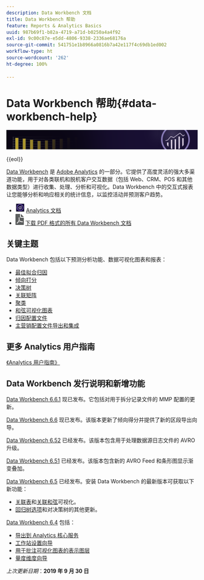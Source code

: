 ```yaml
---
description: Data Workbench 文档
title: Data Workbench 帮助
feature: Reports & Analytics Basics
uuid: 987b69f1-b82a-4719-a71d-b0250a4a4f92
exl-id: 9c00c87e-e5dd-4806-9338-2336ae68176a
source-git-commit: 541751e1b8966a0816b7a42e117f4c69db1ed002
workflow-type: ht
source-wordcount: '262'
ht-degree: 100%

---
```


# Data Workbench 帮助{#data-workbench-help}

![横幅](/help/home/assets/doc_banner_workbench.png)

{{eol}}

[Data Workbench](https://www.adobe.com/cn/solutions/digital-analytics/data-workbench.html) 是 [Adobe Analytics](https://www.adobe.com/cn/solutions/digital-analytics.html) 的一部分。它提供了高度灵活的强大多渠道功能，用于对各类联机和脱机客户交互数据（包括 Web、CRM、POS 和其他数据类型）进行收集、处理、分析和可视化。Data Workbench 中的交互式报表让您能够分析和响应相关的统计信息，以监控活动并预测客户趋势。

* ![Analytics 图标](assets/analytics-icon-24.png) [Analytics 文档](https://experienceleague.adobe.com/docs/analytics.html)
* ![PDF 图标](assets/pdf_icon.png) [下载 PDF 格式的所有 Data Workbench 文档](/help/home/assets/data-workbench.pdf)

## 关键主题

Data Workbench 包括以下预测分析功能、数据可视化图表和报表：

* [最佳拟合归因](/help/home/c-get-started/c-attribution-profiles/c-attrib-algorithmic/c-attrib-algorithmic.md)
* [倾向打分](/help/home/c-get-started/c-analysis-vis/c-visitor-propensity/c-visitor-propensity.md)
* [决策树](/help/home/c-get-started/c-analysis-vis/c-decision-trees/c-decision-trees.md)
* [关联矩阵](/help/home/c-get-started/c-analysis-vis/c-correlation-analysis/c-correlation-analysis.md)
* [聚类](/help/home/c-get-started/c-analysis-vis/c-visitor-cluster/c-visitor-cluster.md)
* [和弦可视化图表](/help/home/c-get-started/c-analysis-vis/c-chord-visualization.md)
* [归因配置文件](/help/home/c-get-started/c-attribution-profiles/c-rules-attrib/c-rules-attrib.md)
* [主营销配置文件导出和集成](/help/home/c-get-started/c-exp-data-seg-exp/c-mmp-integration.md)

## 更多 Analytics 用户指南

[《Analytics 用户指南》](https://experienceleague.adobe.com/docs/analytics.html)

## Data Workbench 发行说明和新增功能

[Data Workbench 6.6.1](/help/home/c-release-notes-insight/c-6-6-1.md) 现已发布。它包括对用于拆分记录文件的 MMP 配置的更新。

[Data Workbench 6.6](/help/home/c-release-notes-insight/c-6-6.md) 现已发布。该版本更新了倾向得分并提供了新的区段导出向导。

[Data Workbench 6.52](/help/home/c-release-notes-insight/c-6-52.md) 已经发布。该版本包含用于处理数据源日志文件的 AVRO 升级。

[Data Workbench 6.51](/help/home/c-release-notes-insight/c-6-51.md) 已经发布。该版本包含新的 AVRO Feed 和条形图显示渐变叠加。

[Data Workbench 6.5](/help/home/c-release-notes-insight/c-6-5.md) 已经发布。安装 Data Workbench 的最新版本可获取以下新功能：

* [关联表](/help/home/c-get-started/c-analysis-vis/associations-visualization.md)和[关联和弦](/help/home/c-get-started/c-analysis-vis/associations-chord.md)可视化。
* [回归树选项](/help/home/c-get-started/c-analysis-vis/c-decision-trees/c-decision-trees-regression.md)和对决策树的其他更新。

[Data Workbench 6.4](/help/home/c-release-notes-insight/c-6-4/c-6-4.md) 包括：

* [导出到 Analytics 核心服务](/help/home/c-release-notes-insight/c-6-4/dwb-crs-integration.md)
* [工作站设置向导](/help/home/c-install-insight/install-setup/dwb-client-installer.md)
* [用于批注可视化图表的表示图层](/help/home/c-get-started/c-vis/c-present-layer.md)
* [量度维度向导](/help/home/c-get-started/c-vis/dwb-create-metricdim/dwb-create-metricdim.md)

*上次更新日期*：**2019 年 9 月 30 日**
